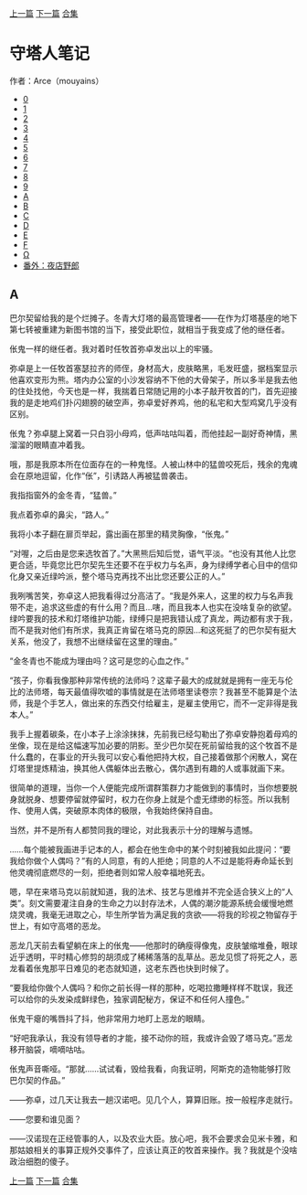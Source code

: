 [上一篇](./守塔人笔记09.md)  [下一篇](./守塔人笔记11.md)   [合集](../同人目录.md)

# 守塔人笔记

作者：Arce（mouyains）

* [0](./守塔人笔记00.md)
* [1](./守塔人笔记01.md)
* [2](./守塔人笔记02.md)
* [3](./守塔人笔记03.md)
* [4](./守塔人笔记04.md)
* [5](./守塔人笔记05.md)
* [6](./守塔人笔记06.md)
* [7](./守塔人笔记07.md)
* [8](./守塔人笔记08.md)
* [9](./守塔人笔记09.md)
* [A](./守塔人笔记10.md)
* [B](./守塔人笔记11.md)
* [C](./守塔人笔记12.md)
* [D](./守塔人笔记13.md)
* [E](./守塔人笔记14.md)
* [F](./守塔人笔记15.md)
* [Ω](./守塔人笔记16.md)
* [番外：夜店野郎](./守塔人笔记番外.md)
## A

巴尔契留给我的是个烂摊子。冬青大灯塔的最高管理者——在作为灯塔基座的地下第七转被重建为新图书馆的当下，接受此职位，就相当于我变成了他的继任者。

伥鬼一样的继任者。我对着时任牧首弥卓发出以上的牢骚。

弥卓是上一任牧首塞瑟拉齐的师侄，身材高大，皮肤略黑，毛发旺盛，据档案显示他喜欢变形为熊。塔内办公室的小沙发容纳不下他的大骨架子，所以多半是我去他的住处找他，今天也是一样，我揣着日常随记用的小本子敲开牧首的门，首先迎接我的是走地鸡们扑闪翅膀的破空声，弥卓爱好养鸡，他的私宅和大型鸡窝几乎没有区别。

伥鬼？弥卓腿上窝着一只白羽小母鸡，低声咕咕叫着，而他挂起一副好奇神情，黑溜溜的眼睛直冲着我。

哦，那是我原本所在位面存在的一种鬼怪。人被山林中的猛兽咬死后，残余的鬼魂会在原地逗留，化作“伥”，引诱路人再被猛兽袭击。

我指指窗外的金冬青，“猛兽。”

我点着弥卓的鼻尖，“路人。”

我将小本子翻在扉页举起，露出画在那里的精灵胸像，“伥鬼。”

“对喔，之后由是您来选牧首了。”大黑熊后知后觉，语气平淡。“也没有其他人比您更合适，毕竟您比巴尔契先生还要不在乎权力与名声，身为绿缚学者心目中的信仰化身又亲近绿吟派，整个塔马克再找不出比您还要公正的人。”

我咧嘴苦笑，弥卓这人把我看得过分高洁了。“我是外来人，这里的权力与名声我带不走，追求这些虚的有什么用？而且…嗐，而且我本人也实在没啥复杂的欲望。绿吟要我的技术和灯塔维护功能，绿缚只是把我错认成了真龙，两边都有求于我，而不是我对他们有所求，我真正肯留在塔马克的原因…和这死挺了的巴尔契有挺大关系，他没了，我想不出继续留在这里的理由。”

“金冬青也不能成为理由吗？这可是您的心血之作。”

“孩子，你看我像那种非常传统的法师吗？这辈子最大的成就就是拥有一座无与伦比的法师塔，每天最值得吹嘘的事情就是在法师塔里读卷宗？我甚至不能算是个法师，我是个手艺人，做出来的东西交付给雇主，是雇主使用它，而不一定非得是我本人。”

我手上握着碳条，在小本子上涂涂抹抹，先前我已经勾勒出了弥卓安静抱着母鸡的坐像，现在是给这幅速写加必要的阴影。至少巴尔契在死前留给我的这个牧首不是什么蠢的，在事业的开头我可以安心看他把持大权，自己接着做那个闲散人，窝在灯塔里提炼精油，换其他人偶躯体出去散心，偶尔遇到有趣的人或事就画下来。

很简单的道理，当你一个人便能完成所谓群策群力才能做到的事情时，当你想要脱身就脱身、想要停留就停留时，权力在你身上就是个虚无缥缈的标签。所以我制作、使用人偶，突破原本肉体的极限，令我始终保持自由。

当然，并不是所有人都赞同我的理论，对此我表示十分的理解与遗憾。

……每个能被我画进手记本的人，都会在他生命中的某个时刻被我如此提问：“要我给你做个人偶吗？”有的人同意，有的人拒绝；同意的人不过是能将寿命延长到他灵魂彻底燃尽的一刻，拒绝者则如常人般幸福地死去。

嗯，早在来塔马克以前就知道，我的法术、技艺与思维并不完全适合狭义上的“人类”。刻文需要灌注自身的生命之力以封存法术，人偶的潮汐能源系统会缓慢地燃烧灵魂，我毫无进取之心，毕生所学皆为满足我的贪欲——将我的珍视之物留存于世上，有如守高塔的恶龙。

恶龙几天前去看望躺在床上的伥鬼——他那时的确瘦得像鬼，皮肤皱缩堆叠，眼球近乎透明，平时精心修剪的胡须成了稀稀落落的乱草丛。恶龙见惯了将死之人，恶龙看着伥鬼那平日难见的老态就知道，这老东西也快到时候了。

“要我给你做个人偶吗？和你之前长得一样的那种，吃喝拉撒睡样样不耽误，我还可以给你的头发染成鲜绿色，独家调配秘方，保证不和任何人撞色。”

伥鬼干瘪的嘴唇抖了抖，他非常用力地盯上恶龙的眼睛。

“好吧我承认，我没有领导者的才能，接不动你的班，我或许会毁了塔马克。”恶龙移开脑袋，嘀嘀咕咕。

伥鬼声音嘶哑。“那就……试试看，毁给我看，向我证明，阿斯克的造物能够打败巴尔契的作品。”

——弥卓，过几天让我去一趟汉诺吧。见几个人，算算旧账。按一般程序走就行。

——您要和谁见面？

——汉诺现在正经管事的人，以及农业大臣。放心吧，我不会要求会见米卡雅，和那姑娘相关的事算正规外交事件了，应该让真正的牧首来操作。我？我就是个没啥政治细胞的傻子。
 

[上一篇](./守塔人笔记09.md)  [下一篇](./守塔人笔记11.md)  [合集](../同人目录.md)